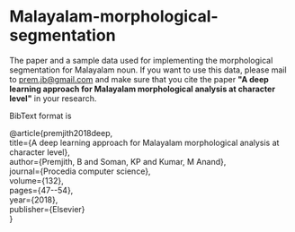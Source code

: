 # Malayalam-morphological-segmentation
The paper and a sample data used for implementing the morphological segmentation for Malayalam noun. If you want to use this data, please mail to prem.jb@gmail.com and make sure that you cite the paper **"A deep learning approach for Malayalam morphological analysis at character level"** in your research.

BibText format is

@article{premjith2018deep, <br>
  title={A deep learning approach for Malayalam morphological analysis at character level}, <br>
  author={Premjith, B and Soman, KP and Kumar, M Anand}, <br>
  journal={Procedia computer science}, <br>
  volume={132}, <br>
  pages={47--54}, <br>
  year={2018}, <br>
  publisher={Elsevier} <br>
}
